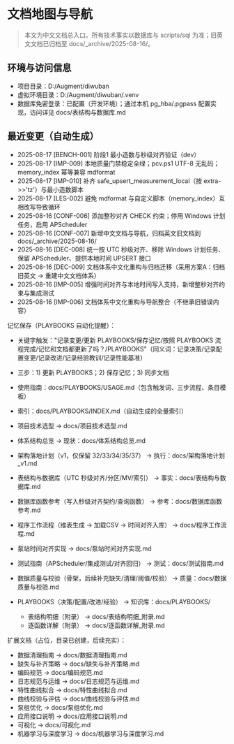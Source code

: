 # 文档地图与导航

> 本文为中文文档总入口。所有技术事实以数据库与 scripts/sql 为准；旧英文文档已归档至 docs/\_archive/2025-08-16/。

## 环境与访问信息

- 项目目录：D:/Augment/diwuban
- 虚拟环境目录：D:/Augment/diwuban/.venv
- 数据库免密登录：已配置（开发环境）；通过本机 pg_hba/.pgpass 配置实现，访问详见 docs/表结构与数据库.md

## 最近变更（自动生成）

<!-- memory_index:BEGIN -->

- 2025-08-17 \[BENCH-001\] 阶段1 最小造数与秒级对齐验证（dev）
- 2025-08-17 \[IMP-009\] 本地质量门禁稳定全绿；pcv.ps1 UTF-8 无乱码；memory_index 幂等兼容 mdformat
- 2025-08-17 \[IMP-010\] 补齐 safe_upsert_measurement_local（按 extra->>'tz'）与最小造数脚本
- 2025-08-17 \[LES-002\] 避免 mdformat 与自定义脚本（memory_index）互相改写导致循环
- 2025-08-16 \[CONF-006\] 添加整秒对齐 CHECK 约束；停用 Windows 计划任务，启用 APScheduler
- 2025-08-16 \[CONF-007\] 新增中文文档与导航，归档英文旧文档到 docs/\_archive/2025-08-16/
- 2025-08-16 \[DEC-008\] 统一按 UTC 秒级对齐、移除 Windows 计划任务、保留 APScheduler、提供本地时间 UPSERT 接口
- 2025-08-16 \[DEC-009\] 文档体系中文化重构与归档迁移（采用方案A：归档旧英文 → 重建中文文档体系）
- 2025-08-16 \[IMP-005\] 增强时间对齐与本地时间写入支持，新增整秒对齐约束与集成测试
- 2025-08-16 \[IMP-006\] 文档体系中文化重构与导航整合（不继承旧错误内容）

<!-- memory_index:END -->

记忆保存（PLAYBOOKS 自动化提醒）：

- 关键字触发："记录变更/更新 PLAYBOOKS/保存记忆/按照 PLAYBOOKS 流程完成/记忆和文档都更新了吗？/PLAYBOOKS"（同义词：记录决策/记录配置变更/记录改进/记录经验教训/记录性能基准）

- 三步：1) 更新 PLAYBOOKS；2) 保存记忆；3) 同步文档

- 使用指南：docs/PLAYBOOKS/USAGE.md（包含触发词、三步流程、条目模板）

- 索引：docs/PLAYBOOKS/INDEX.md（自动生成的全量索引）

- 项目技术选型 → docs/项目技术选型.md

- 体系结构总览 → 现状：docs/体系结构总览.md

- 架构落地计划（v1，仅保留 32/33/34/35/37） → 执行：docs/架构落地计划_v1.md

- 表结构与数据库（UTC 秒级对齐/分区/MV/索引） → 事实：docs/表结构与数据库.md

- 数据库函数参考（写入秒级对齐契约/查询函数） → 参考：docs/数据库函数参考.md

- 程序工作流程（维表生成 → 加载CSV → 时间对齐入库） → docs/程序工作流程.md

- 泵站时间对齐实现 → docs/泵站时间对齐实现.md

- 测试指南（APScheduler/集成测试/对齐回归） → 测试：docs/测试指南.md

- 数据质量与校验（骨架，后续补充缺失/清理/阈值/校验） → 质量：docs/数据质量与校验.md

- PLAYBOOKS（决策/配置/改进/经验） → 知识库：docs/PLAYBOOKS/

  - 表结构明细（附录） → docs/表结构明细_附录.md
  - 逐函数详解（附录） → docs/逐函数详解_附录.md

扩展文档（占位，目录已创建，后续充实）：

- 数据清理指南 → docs/数据清理指南.md
- 缺失与补齐策略 → docs/缺失与补齐策略.md
- 编码规范 → docs/编码规范.md
- 日志规范与运维 → docs/日志规范与运维.md
- 特性曲线拟合 → docs/特性曲线拟合.md
- 曲线校验与评估 → docs/曲线校验与评估.md
- 泵组优化 → docs/泵组优化.md
- 应用接口说明 → docs/应用接口说明.md
- 可视化 → docs/可视化.md
- 机器学习与深度学习 → docs/机器学习与深度学习.md
